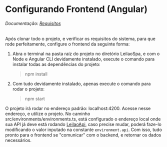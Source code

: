 # Configurando Frontend (Angular)

###### Documentação: [Requisitos](https://angular.io/guide/setup-local#prerequisites)

Após clonar todo o projeto, e verificar os requisitos do sistema, para que rode perfeitamente, configure o frontend da seguinte forma:

1. Abra o terminal na pasta raíz do projeto no diretório LeilaoSpa, e com o Node e Angular CLI devidamente instalado, execute o comando para instalar todas as dependências do projeto: 
    > npm install
    
2. Com tudo devidamente instalado, apenas execute o comando para rodar o projeto:
    > npm start
    
O projeto irá rodar no endereço padrão: localhost:4200. Acesse nesse endereço, e utilize o projeto. No caminho src/environments/environments.ts, está configurado o endereço local onde sua API já deve está rodando [LeilaoApi](https://github.com/bpereiraalmeida7/auction-mvp/blob/master/LeilaoApi/README.md), caso precise mudar, poderá faze-lo modificando o valor inputado na constante `environment.api`. Com isso, tudo pronto para o frontend se "comunicar" com o backend, e retornar os dados necessários.
